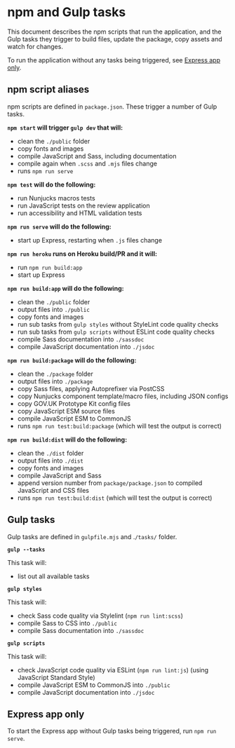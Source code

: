 # npm and Gulp tasks

This document describes the npm scripts that run the application, and the Gulp tasks they trigger to build files, update the package, copy assets and watch for changes.

To run the application without any tasks being triggered, see [Express app only](#express-app-only).

## npm script aliases

npm scripts are defined in `package.json`. These trigger a number of Gulp tasks.

**`npm start` will trigger `gulp dev` that will:**

- clean the `./public` folder
- copy fonts and images
- compile JavaScript and Sass, including documentation
- compile again when `.scss` and `.mjs` files change
- runs `npm run serve`

**`npm test` will do the following:**

- run Nunjucks macros tests
- run JavaScript tests on the review application
- run accessibility and HTML validation tests

**`npm run serve` will do the following:**

- start up Express, restarting when `.js` files change

**`npm run heroku` runs on Heroku build/PR and it will:**

- run `npm run build:app`
- start up Express

**`npm run build:app` will do the following:**

- clean the `./public` folder
- output files into `./public`
- copy fonts and images
- run sub tasks from `gulp styles` without StyleLint code quality checks
- run sub tasks from `gulp scripts` without ESLint code quality checks
- compile Sass documentation into `./sassdoc`
- compile JavaScript documentation into `./jsdoc`

**`npm run build:package` will do the following:**

- clean the `./package` folder
- output files into `./package`
- copy Sass files, applying Autoprefixer via PostCSS
- copy Nunjucks component template/macro files, including JSON configs
- copy GOV.UK Prototype Kit config files
- copy JavaScript ESM source files
- compile JavaScript ESM to CommonJS
- runs `npm run test:build:package` (which will test the output is correct)

**`npm run build:dist` will do the following:**

- clean the `./dist` folder
- output files into `./dist`
- copy fonts and images
- compile JavaScript and Sass
- append version number from `package/package.json` to compiled JavaScript and CSS files
- runs `npm run test:build:dist` (which will test the output is correct)

## Gulp tasks

Gulp tasks are defined in `gulpfile.mjs` and .`/tasks/` folder.

**`gulp --tasks`**

This task will:

- list out all available tasks

**`gulp styles`**

This task will:

- check Sass code quality via Stylelint (`npm run lint:scss`)
- compile Sass to CSS into `./public`
- compile Sass documentation into `./sassdoc`

**`gulp scripts`**

This task will:

- check JavaScript code quality via ESLint (`npm run lint:js`) (using JavaScript Standard Style)
- compile JavaScript ESM to CommonJS into `./public`
- compile JavaScript documentation into `./jsdoc`

## Express app only

To start the Express app without Gulp tasks being triggered, run `npm run serve`.
